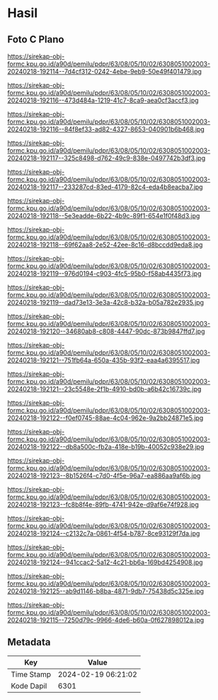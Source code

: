 # Hasil

## Foto C Plano

https://sirekap-obj-formc.kpu.go.id/a90d/pemilu/pdpr/63/08/05/10/02/6308051002003-20240218-192114--7d4cf312-0242-4ebe-9eb9-50e49f401479.jpg

https://sirekap-obj-formc.kpu.go.id/a90d/pemilu/pdpr/63/08/05/10/02/6308051002003-20240218-192116--473d484a-1219-41c7-8ca9-aea0cf3accf3.jpg

https://sirekap-obj-formc.kpu.go.id/a90d/pemilu/pdpr/63/08/05/10/02/6308051002003-20240218-192116--84f8ef33-ad82-4327-8653-040901b6b468.jpg

https://sirekap-obj-formc.kpu.go.id/a90d/pemilu/pdpr/63/08/05/10/02/6308051002003-20240218-192117--325c8498-d762-49c9-838e-0497742b3df3.jpg

https://sirekap-obj-formc.kpu.go.id/a90d/pemilu/pdpr/63/08/05/10/02/6308051002003-20240218-192117--233287cd-83ed-4179-82c4-eda4b8eacba7.jpg

https://sirekap-obj-formc.kpu.go.id/a90d/pemilu/pdpr/63/08/05/10/02/6308051002003-20240218-192118--5e3eadde-6b22-4b9c-89f1-654e1f0f48d3.jpg

https://sirekap-obj-formc.kpu.go.id/a90d/pemilu/pdpr/63/08/05/10/02/6308051002003-20240218-192118--69f62aa8-2e52-42ee-8c16-d8bccdd9eda8.jpg

https://sirekap-obj-formc.kpu.go.id/a90d/pemilu/pdpr/63/08/05/10/02/6308051002003-20240218-192119--976d0194-c903-4fc5-95b0-f58ab4435f73.jpg

https://sirekap-obj-formc.kpu.go.id/a90d/pemilu/pdpr/63/08/05/10/02/6308051002003-20240218-192119--dad73e13-3e3a-42c8-b32a-b05a782e2935.jpg

https://sirekap-obj-formc.kpu.go.id/a90d/pemilu/pdpr/63/08/05/10/02/6308051002003-20240218-192120--34680ab8-c808-4447-90dc-873b9847ffd7.jpg

https://sirekap-obj-formc.kpu.go.id/a90d/pemilu/pdpr/63/08/05/10/02/6308051002003-20240218-192121--751fb64a-650a-435b-93f2-eaa4a6395517.jpg

https://sirekap-obj-formc.kpu.go.id/a90d/pemilu/pdpr/63/08/05/10/02/6308051002003-20240218-192121--23c5548e-2f1b-4910-bd0b-a6b42c16739c.jpg

https://sirekap-obj-formc.kpu.go.id/a90d/pemilu/pdpr/63/08/05/10/02/6308051002003-20240218-192122--f0ef0745-88ae-4c04-962e-9a2bb24871e5.jpg

https://sirekap-obj-formc.kpu.go.id/a90d/pemilu/pdpr/63/08/05/10/02/6308051002003-20240218-192122--db8a500c-fb2a-418e-b19b-40052c938e29.jpg

https://sirekap-obj-formc.kpu.go.id/a90d/pemilu/pdpr/63/08/05/10/02/6308051002003-20240218-192123--8b1526f4-c7d0-4f5e-96a7-ea886aa9af6b.jpg

https://sirekap-obj-formc.kpu.go.id/a90d/pemilu/pdpr/63/08/05/10/02/6308051002003-20240218-192123--fc8b8f4e-89fb-4741-942e-d9af6e74f928.jpg

https://sirekap-obj-formc.kpu.go.id/a90d/pemilu/pdpr/63/08/05/10/02/6308051002003-20240218-192124--c2132c7a-0861-4f54-b787-8ce93129f7da.jpg

https://sirekap-obj-formc.kpu.go.id/a90d/pemilu/pdpr/63/08/05/10/02/6308051002003-20240218-192124--941ccac2-5a12-4c21-bb6a-169bd4254908.jpg

https://sirekap-obj-formc.kpu.go.id/a90d/pemilu/pdpr/63/08/05/10/02/6308051002003-20240218-192125--ab9d1146-b8ba-4871-9db7-75438d5c325e.jpg

https://sirekap-obj-formc.kpu.go.id/a90d/pemilu/pdpr/63/08/05/10/02/6308051002003-20240218-192115--7250d79c-9966-4de6-b60a-0f627898012a.jpg


## Metadata

| Key        | Value               |
| ---------- | ------------------- |
| Time Stamp | 2024-02-19 06:21:02 |
| Kode Dapil | 6301                |



